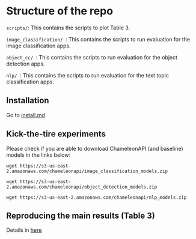 #  Structure of the repo

```scripts/```: This contains the scripts to plot Table 3. 

```image_classification/ ```: This contains the scripts to run evaluation for the image classification apps. 

```object_cc/ ```: This contains the scripts to run evaluation for the object detection apps. 

```nlp/ ```: This contains the scripts to run evaluation for the text topic classification apps. 

## Installation 
Go to [install.md](scripts/install.md)

## Kick-the-tire experiments

Please check if you are able to download ChameleonAPI (and baseline) models in the links below: 

``` wget https://s3-us-east-2.amazonaws.com/chameleonapi/image_classification_models.zip ```

``` wget https://s3-us-east-2.amazonaws.com/chameleonapi/object_detection_models.zip ```

``` wget https://s3-us-east-2.amazonaws.com/chameleonapi/nlp_models.zip ```



## Reproducing the main results (Table 3)
Details in [here](scripts/eval.md)
